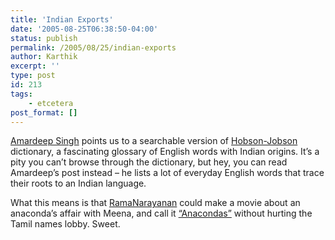 ```yaml
---
title: 'Indian Exports'
date: '2005-08-25T06:38:50-04:00'
status: publish
permalink: /2005/08/25/indian-exports
author: Karthik
excerpt: ''
type: post
id: 213
tags:
    - etcetera
post_format: []
---
```

[Amardeep Singh](http://www.lehigh.edu/~amsp/2005/08/pariah-needs-cummerbund-more.html) points us to a searchable version of [Hobson-Jobson](http://dsal.uchicago.edu/dictionaries/hobsonjobson/) dictionary, a fascinating glossary of English words with Indian origins. It’s a pity you can’t browse through the dictionary, but hey, you can read Amardeep’s post instead – he lists a lot of everyday English words that trace their roots to an Indian language.

What this means is that [RamaNarayanan](http://www.thenisai.com/tamil/artists/d_rama_narayanan.htm) could make a movie about an anaconda’s affair with Meena, and call it [“Anacondas”](http://dsal.uchicago.edu/cgi-bin/ddsa/getobject_?.a.0:49./projects/artfl0/databases/dicos/philologic/hobson/IMAGE/) without hurting the Tamil names lobby. Sweet.